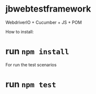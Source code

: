# jbwebtestframework
WebdriverIO + Cucumber + JS + POM

How to install:

# run `npm install`

For run the test scenarios

# run `npm test`

